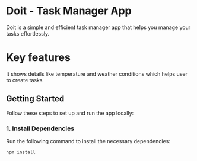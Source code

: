 # Doit - Task Manager App

Doit is a simple and efficient task manager app that helps you manage your tasks effortlessly.
# Key features
It shows details like temperature and weather conditions which helps user to create tasks
## Getting Started

Follow these steps to set up and run the app locally:

### 1. Install Dependencies

Run the following command to install the necessary dependencies:

```bash
npm install
